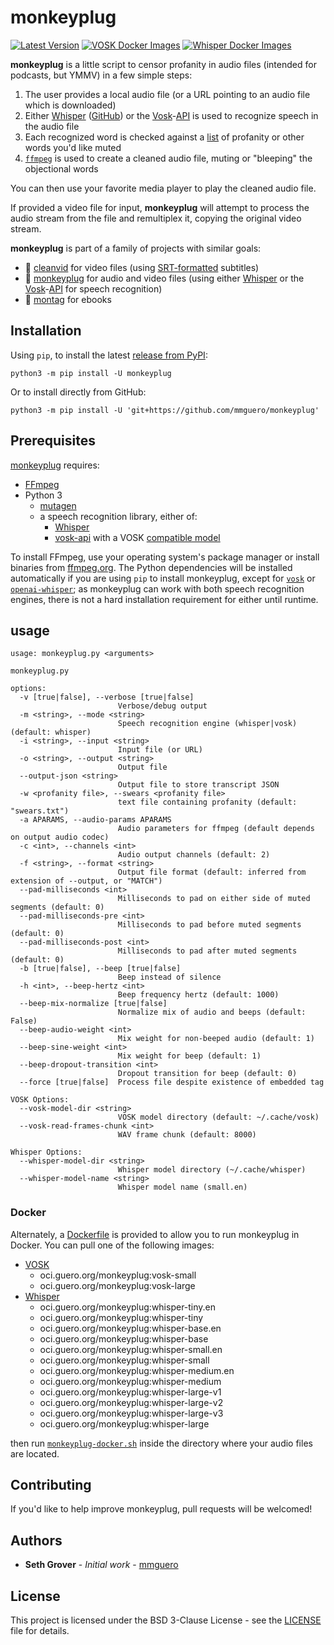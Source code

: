 # monkeyplug

[![Latest Version](https://img.shields.io/pypi/v/monkeyplug)](https://pypi.python.org/pypi/monkeyplug/) [![VOSK Docker Images](https://github.com/mmguero/monkeyplug/workflows/monkeyplug-build-push-vosk-ghcr/badge.svg)](https://github.com/mmguero/monkeyplug/pkgs/container/monkeyplug) [![Whisper Docker Images](https://github.com/mmguero/monkeyplug/workflows/monkeyplug-build-push-whisper-ghcr/badge.svg)](https://github.com/mmguero/monkeyplug/pkgs/container/monkeyplug)

**monkeyplug** is a little script to censor profanity in audio files (intended for podcasts, but YMMV) in a few simple steps:

1. The user provides a local audio file (or a URL pointing to an audio file which is downloaded)
2. Either [Whisper](https://openai.com/research/whisper) ([GitHub](https://github.com/openai/whisper)) or the [Vosk](https://alphacephei.com/vosk/)-[API](https://github.com/alphacep/vosk-api) is used to recognize speech in the audio file
3. Each recognized word is checked against a [list](./src/monkeyplug/swears.txt) of profanity or other words you'd like muted
4. [`ffmpeg`](https://www.ffmpeg.org/) is used to create a cleaned audio file, muting or "bleeping" the objectional words

You can then use your favorite media player to play the cleaned audio file.

If provided a video file for input, **monkeyplug** will attempt to process the audio stream from the file and remultiplex it, copying the original video stream. 

**monkeyplug** is part of a family of projects with similar goals:

* 📼 [cleanvid](https://github.com/mmguero/cleanvid) for video files (using [SRT-formatted](https://en.wikipedia.org/wiki/SubRip#Format) subtitles)
* 🎤 [monkeyplug](https://github.com/mmguero/monkeyplug) for audio and video files (using either [Whisper](https://openai.com/research/whisper) or the [Vosk](https://alphacephei.com/vosk/)-[API](https://github.com/alphacep/vosk-api) for speech recognition)
* 📕 [montag](https://github.com/mmguero/montag) for ebooks

## Installation

Using `pip`, to install the latest [release from PyPI](https://pypi.org/project/monkeyplug/):

```
python3 -m pip install -U monkeyplug
```

Or to install directly from GitHub:


```
python3 -m pip install -U 'git+https://github.com/mmguero/monkeyplug'
```

## Prerequisites

[monkeyplug](./src/monkeyplug/monkeyplug.py) requires:

* [FFmpeg](https://www.ffmpeg.org)
* Python 3
    - [mutagen](https://github.com/quodlibet/mutagen)
    - a speech recognition library, either of:
        + [Whisper](https://github.com/openai/whisper)
        + [vosk-api](https://github.com/alphacep/vosk-api) with a VOSK [compatible model](https://alphacephei.com/vosk/models)

To install FFmpeg, use your operating system's package manager or install binaries from [ffmpeg.org](https://www.ffmpeg.org/download.html). The Python dependencies will be installed automatically if you are using `pip` to install monkeyplug, except for [`vosk`](https://pypi.org/project/vosk/) or [`openai-whisper`](https://pypi.org/project/openai-whisper/); as monkeyplug can work with both speech recognition engines, there is not a hard installation requirement for either until runtime.

## usage

```
usage: monkeyplug.py <arguments>

monkeyplug.py

options:
  -v [true|false], --verbose [true|false]
                        Verbose/debug output
  -m <string>, --mode <string>
                        Speech recognition engine (whisper|vosk) (default: whisper)
  -i <string>, --input <string>
                        Input file (or URL)
  -o <string>, --output <string>
                        Output file
  --output-json <string>
                        Output file to store transcript JSON
  -w <profanity file>, --swears <profanity file>
                        text file containing profanity (default: "swears.txt")
  -a APARAMS, --audio-params APARAMS
                        Audio parameters for ffmpeg (default depends on output audio codec)
  -c <int>, --channels <int>
                        Audio output channels (default: 2)
  -f <string>, --format <string>
                        Output file format (default: inferred from extension of --output, or "MATCH")
  --pad-milliseconds <int>
                        Milliseconds to pad on either side of muted segments (default: 0)
  --pad-milliseconds-pre <int>
                        Milliseconds to pad before muted segments (default: 0)
  --pad-milliseconds-post <int>
                        Milliseconds to pad after muted segments (default: 0)
  -b [true|false], --beep [true|false]
                        Beep instead of silence
  -h <int>, --beep-hertz <int>
                        Beep frequency hertz (default: 1000)
  --beep-mix-normalize [true|false]
                        Normalize mix of audio and beeps (default: False)
  --beep-audio-weight <int>
                        Mix weight for non-beeped audio (default: 1)
  --beep-sine-weight <int>
                        Mix weight for beep (default: 1)
  --beep-dropout-transition <int>
                        Dropout transition for beep (default: 0)
  --force [true|false]  Process file despite existence of embedded tag

VOSK Options:
  --vosk-model-dir <string>
                        VOSK model directory (default: ~/.cache/vosk)
  --vosk-read-frames-chunk <int>
                        WAV frame chunk (default: 8000)

Whisper Options:
  --whisper-model-dir <string>
                        Whisper model directory (~/.cache/whisper)
  --whisper-model-name <string>
                        Whisper model name (small.en)
```

### Docker

Alternately, a [Dockerfile](./docker/Dockerfile) is provided to allow you to run monkeyplug in Docker. You can pull one of the following images:

* [VOSK](https://alphacephei.com/vosk/models)
    - oci.guero.org/monkeyplug:vosk-small
    - oci.guero.org/monkeyplug:vosk-large
* [Whisper](https://github.com/openai/whisper?tab=readme-ov-file#available-models-and-languages)
    - oci.guero.org/monkeyplug:whisper-tiny.en
    - oci.guero.org/monkeyplug:whisper-tiny
    - oci.guero.org/monkeyplug:whisper-base.en
    - oci.guero.org/monkeyplug:whisper-base
    - oci.guero.org/monkeyplug:whisper-small.en
    - oci.guero.org/monkeyplug:whisper-small
    - oci.guero.org/monkeyplug:whisper-medium.en
    - oci.guero.org/monkeyplug:whisper-medium
    - oci.guero.org/monkeyplug:whisper-large-v1
    - oci.guero.org/monkeyplug:whisper-large-v2
    - oci.guero.org/monkeyplug:whisper-large-v3
    - oci.guero.org/monkeyplug:whisper-large

then run [`monkeyplug-docker.sh`](./docker/monkeyplug-docker.sh) inside the directory where your audio files are located.

## Contributing

If you'd like to help improve monkeyplug, pull requests will be welcomed!

## Authors

* **Seth Grover** - *Initial work* - [mmguero](https://github.com/mmguero)

## License

This project is licensed under the BSD 3-Clause License - see the [LICENSE](LICENSE) file for details.
